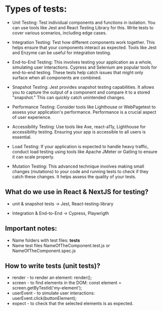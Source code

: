 # Types of tests:
- Unit Testing: Test individual components and functions in isolation. You can use tools like Jest and React Testing Library for this. Write tests to cover various scenarios, including edge cases.

- Integration Testing: Test how different components work together. This helps ensure that your components interact as expected. Tools like Jest and Enzyme can be useful for integration testing.

- End-to-End Testing: This involves testing your application as a whole, simulating user interactions. Cypress and Selenium are popular tools for end-to-end testing. These tests help catch issues that might only surface when all components are combined.

- Snapshot Testing: Jest provides snapshot testing capabilities. It allows you to capture the output of a component and compare it to a stored "snapshot." This can quickly catch unintended changes.

- Performance Testing: Consider tools like Lighthouse or WebPagetest to assess your application's performance. Performance is a crucial aspect of user experience.

- Accessibility Testing: Use tools like Axe, react-a11y, Lighthouse for accessibility testing. Ensuring your app is accessible to all users is essential.

- Load Testing: If your application is expected to handle heavy traffic, conduct load testing using tools like Apache JMeter or Gatling to ensure it can scale properly.

- Mutation Testing: This advanced technique involves making small changes (mutations) to your code and running tests to check if they catch these changes. It helps assess the quality of your tests.

## What do we use in React & NextJS for testing?
- unit & snapshot tests -> Jest, React-testing-library

- Integration &  End-to-End -> Cypress, Playwrigth

## Important notes:
- Name folders with test files: __tests__
- Name test files NameOfTheComponent.test.js or NameOfTheComponent.spec.js


## How to write tests (unit tests)?
- render - to render an element: render(<MyComponent />);
- screen - to find elements in the DOM: const element = screen.getByTestId('my-element');
- userEvent - to simulate user interactions: userEvent.click(buttonElement);
- expect - to check that the selected elements is as expected.